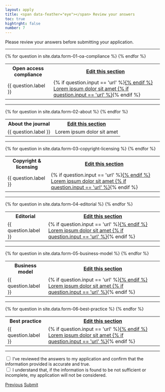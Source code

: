 ```yaml
---
layout: apply
title: <span data-feather="eye"></span> Review your answers
toc: true
hightrght: false
number: 7
---
```


Please review your answers before submitting your application.

---

<table>
  <tr>
    <th>Open access compliance</th>
    <th><a href="{{ site.baseurl }}{% link apply/01-oa-compliance.md %}">Edit this section</a></th>
  </tr>
  {% for question in site.data.form-01-oa-compliance %}
  <tr>
    <td>{{ question.label }}</td>
    <td>
      {% if question.input == 'url' %}<a href='https://www.example.com' target='_blank'>{% endif %}
      Lorem ipsum dolor sit amet
      {% if question.input == 'url' %}</a>{% endif %}
    </td>
  </tr>
  {% endfor %}
</table>

---

<table>
  <tr>
    <th>About the journal</th>
    <th><a href="{{ site.baseurl }}{% link apply/02-about.md %}">Edit this section</a></th>
  </tr>
  {% for question in site.data.form-02-about %}
  <tr>
    <td>{{ question.label }}</td>
    <td>Lorem ipsum dolor sit amet</td>
  </tr>
  {% endfor %}
</table>

---

<table>
  <tr>
    <th>Copyright & licensing</th>
    <th><a href="{{ site.baseurl }}{% link apply/03-copyright-licensing.md %}">Edit this section</a></th>
  </tr>
  {% for question in site.data.form-03-copyright-licensing %}
  <tr>
    <td>{{ question.label }}</td>
    <td>
      {% if question.input == 'url' %}<a href='https://www.example.com' target='_blank'>{% endif %}
      Lorem ipsum dolor sit amet
      {% if question.input == 'url' %}</a>{% endif %}
    </td>
  </tr>
  {% endfor %}
</table>

---

<table>
  <tr>
    <th>Editorial</th>
    <th><a href="{{ site.baseurl }}{% link apply/04-editorial.md %}">Edit this section</a></th>
  </tr>
  {% for question in site.data.form-04-editorial %}
  <tr>
    <td>{{ question.label }}</td>
    <td>
      {% if question.input == 'url' %}<a href='https://www.example.com' target='_blank'>{% endif %}
      Lorem ipsum dolor sit amet
      {% if question.input == 'url' %}</a>{% endif %}
    </td>
  </tr>
  {% endfor %}
</table>

---

<table>
  <tr>
    <th>Business model</th>
    <th><a href="{{ site.baseurl }}{% link apply/05-business-model.md %}">Edit this section</a></th>
  </tr>
  {% for question in site.data.form-05-business-model %}
  <tr>
    <td>{{ question.label }}</td>
    <td>
      {% if question.input == 'url' %}<a href='https://www.example.com' target='_blank'>{% endif %}
      Lorem ipsum dolor sit amet
      {% if question.input == 'url' %}</a>{% endif %}
    </td>
  </tr>
  {% endfor %}
</table>

---

<table>
  <tr>
    <th>Best practice</th>
    <th><a href="{{ site.baseurl }}{% link apply/06-best-practice.md %}">Edit this section</a></th>
  </tr>
  {% for question in site.data.form-06-best-practice %}
  <tr>
    <td>{{ question.label }}</td>
    <td>
      {% if question.input == 'url' %}<a href='https://www.example.com' target='_blank'>{% endif %}
      Lorem ipsum dolor sit amet
      {% if question.input == 'url' %}</a>{% endif %}
    </td>
  </tr>
  {% endfor %}
</table>

---

<div class="form__question">
  <input id="review-1" name="review" type="checkbox">
  <label for="review-1">I’ve reviewed the answers to my application and confirm that the information provided is accurate and true.</label>
</div>

<div class="form__question">
  <input id="review-2" name="review" type="checkbox">
  <label for="review-2">I understand that, if the information is found to be not sufficient or incomplete, my application will not be considered.</label>
</div>

<p class="pager-buttons">
  <a href="{{ site.baseurl }}{% link apply/06-best-practice.md %}" class="pager-buttons__left">Previous</a>
  <a href="{{ site.baseurl }}{% link apply/thank-you.md %}" class="pager-buttons__right">Submit</a>
</p>

